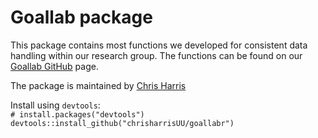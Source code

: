 # Goallab package
This package contains most functions we developed for consistent data handling within our research group.
The functions can be found on our [Goallab GitHub](https://github.com/Goallab) page.


The package is maintained by [Chris Harris](mailto:c.a.harris@uu.nl)

Install using `devtools`:  
`# install.packages("devtools")`  
`devtools::install_github("chrisharrisUU/goallabr")`
